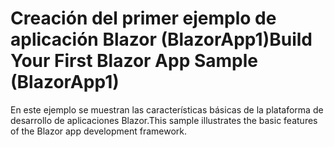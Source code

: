 # <a name="build-your-first-blazor-app-sample-blazorapp1"></a><span data-ttu-id="3e221-101">Creación del primer ejemplo de aplicación Blazor (BlazorApp1)</span><span class="sxs-lookup"><span data-stu-id="3e221-101">Build Your First Blazor App Sample (BlazorApp1)</span></span>

<span data-ttu-id="3e221-102">En este ejemplo se muestran las características básicas de la plataforma de desarrollo de aplicaciones Blazor.</span><span class="sxs-lookup"><span data-stu-id="3e221-102">This sample illustrates the basic features of the Blazor app development framework.</span></span>
